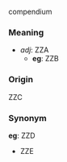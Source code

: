 compendium
### Meaning
+ _adj_: ZZA
	+ __eg__: ZZB

### Origin

ZZC

### Synonym

__eg__: ZZD

+ ZZE



